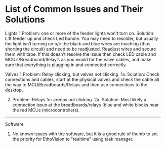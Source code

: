 # List of Common Issues and Their Solutions

Lights
1.Problem: one or more of the feeder lights won't turn on. 
Solution: Lift feeder up and check Led bundle. You may need to resolder, but usually the light isn’t turning on b/c the black and blue wires are touching (thus shorting the circuit) and need to be readjusted. Readjust wires and secure them with tape. If this doesn’t resolve the issue then check LED cable and MCU’s/Breadboard/Relay’s as you would for the valve cables, and make sure that everything is plugging in and connected correctly.


Valves
 1.Problem: Relay clicking, but valves not clicking. 
1a. Solution: Check connections and cables, start at the physical valves and check the cable all the way to MCU/Breadboards/Relays and then usb connections to the desktop.

2. Problem: Relays for arenas not clicking. 
2a. Solution: Most likely a connection issue at the breadboards/relays (blue and white blocks near the red MCUs (microcontrollers). 
___________________________________


Software
1. No known issues with the software, but it is a good rule of thumb to set the priority for EthoVision to "realtime" using task manager.
